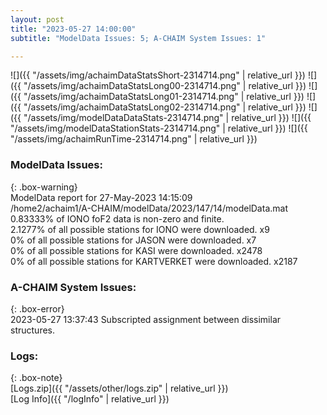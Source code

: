 ```yaml
---
layout: post
title: "2023-05-27 14:00:00"
subtitle: "ModelData Issues: 5; A-CHAIM System Issues: 1"

---
```


![]({{ "/assets/img/achaimDataStatsShort-2314714.png" | relative_url }})
![]({{ "/assets/img/achaimDataStatsLong00-2314714.png" | relative_url }})
![]({{ "/assets/img/achaimDataStatsLong01-2314714.png" | relative_url }})
![]({{ "/assets/img/achaimDataStatsLong02-2314714.png" | relative_url }})
![]({{ "/assets/img/modelDataDataStats-2314714.png" | relative_url }})
![]({{ "/assets/img/modelDataStationStats-2314714.png" | relative_url }})
![]({{ "/assets/img/achaimRunTime-2314714.png" | relative_url }})


### ModelData Issues:  
  
{: .box-warning}  
 ModelData report for 27-May-2023 14:15:09   
 /home2/achaim1/A-CHAIM/modelData/2023/147/14/modelData.mat   
 0.83333% of IONO foF2 data is non-zero and finite.   
 2.1277% of all possible stations for IONO were downloaded. x9   
 0% of all possible stations for JASON were downloaded. x7   
 0% of all possible stations for KASI were downloaded. x2478   
 0% of all possible stations for KARTVERKET were downloaded. x2187   
  
### A-CHAIM System Issues:  
  
{: .box-error}  
2023-05-27 13:37:43 Subscripted assignment between dissimilar structures.  

### Logs:  
  
{: .box-note}  
[Logs.zip]({{ "/assets/other/logs.zip" | relative_url }})  
[Log Info]({{ "/logInfo" | relative_url }})  
